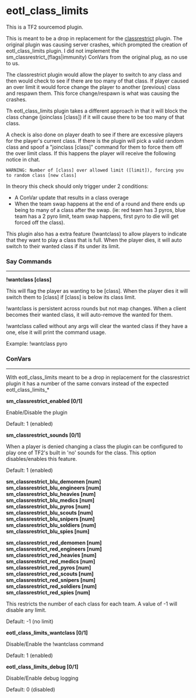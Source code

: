 # eotl_class_limits

This is a TF2 sourcemod plugin.

This is meant to be a drop in replacement for the [classrestrict](https://forums.alliedmods.net/showpost.php?p=2696880&postcount=479) plugin.  The original plugin was causing server crashes, which prompted the creation of eotl_class_limits plugin.  I did not implement the sm_classrestrict_(flags|immunity) ConVars from the original plug, as no use to us.

The classrestrict plugin would allow the player to switch to any class and then would check to see if there are too many of that class.  If player caused an over limit it would force change the player to another (previous) class and respawn them.  This force change/respawn is what was causing the crashes.

Th eotl_class_limits plugin takes a different approach in that it will block the class change (joinclass [class]) if it will cause there to be too many of that class.

A check is also done on player death to see if there are excessive players for the player's current class.  If there is the plugin will pick a valid random class and spoof a "joinclass [class]" command for them to force them off the over limit class.  If this happens the player will receive the following notice in chat.

```
WARNING: Number of [class] over allowed limit ([limit]), forcing you to random class [new class]
```

In theory this check should only trigger under 2 conditions:
  * A ConVar update that results in a class overage
  * When the team swap happens at the end of a round and there ends up being to many of a class after the swap.  (ie: red team has 3 pyros, blue team has a 2 pyro limit, team swap happens, first pyro to die will get forced off the class).

This plugin also has a extra feature (!wantclass) to allow players to indicate that they want to play a class that is full.  When the player dies, it will auto switch to their wanted class if its under its limit.

### Say Commands
<hr>

**!wantclass [class]**

This will flag the player as wanting to be [class].  When the player dies it will switch them to [class] if [class] is below its class limit.

!wantclass is persistent across rounds but not map changes.  When a client becomes their wanted class, it will auto-remove the wanted for them.

!wantclass called without any args will clear the wanted class if they have a one, else it will print the command usage.

Example: !wantclass pyro

### ConVars
<hr>

With eotl_class_limits meant to be a drop in replacement for the classrestrict plugin it has a number of the same convars instead of the expected eotl_class_limits_*

**sm_classrestrict_enabled [0/1]**

Enable/Disable the plugin

Default: 1 (enabled)

**sm_classrestrict_sounds [0/1]**

When a player is denied changing a class the plugin can be configured to play one of TF2's built in 'no' sounds for the class.  This option disables/enables this feature.

Default: 1 (enabled)

**sm_classrestrict_blu_demomen [num]<br/>
sm_classrestrict_blu_engineers [num]<br/>
sm_classrestrict_blu_heavies [num]<br/>
sm_classrestrict_blu_medics [num]<br/>
sm_classrestrict_blu_pyros [num]<br/>
sm_classrestrict_blu_scouts [num]<br/>
sm_classrestrict_blu_snipers [num]<br/>
sm_classrestrict_blu_soldiers [num]<br/>
sm_classrestrict_blu_spies [num]**<p>

**sm_classrestrict_red_demomen [num]<br/>
sm_classrestrict_red_engineers [num]<br/>
sm_classrestrict_red_heavies [num]<br/>
sm_classrestrict_red_medics [num]<br/>
sm_classrestrict_red_pyros [num]<br/>
sm_classrestrict_red_scouts [num]<br/>
sm_classrestrict_red_snipers [num]<br/>
sm_classrestrict_red_soldiers [num]<br/>
sm_classrestrict_red_spies [num]<br/>**

This restricts the number of each class for each team.  A value of -1 will disable any limit.

Default: -1 (no limit)

**eotl_class_limits_wantclass [0/1]**

Disable/Enable the !wantclass command

Default: 1 (enabled)

**eotl_class_limits_debug [0/1]**

Disable/Enable debug logging

Default: 0 (disabled)